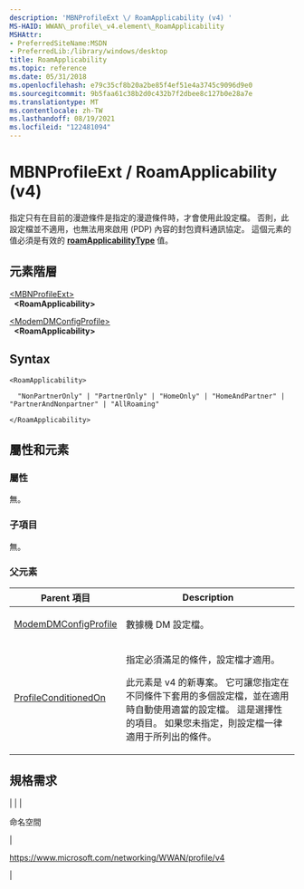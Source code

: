 ```yaml
---
description: 'MBNProfileExt \/ RoamApplicability (v4) '
MS-HAID: WWAN\_profile\_v4.element\_RoamApplicability
MSHAttr:
- PreferredSiteName:MSDN
- PreferredLib:/library/windows/desktop
title: RoamApplicability
ms.topic: reference
ms.date: 05/31/2018
ms.openlocfilehash: e79c35cf8b20a2be85f4ef51e4a3745c9096d9e0
ms.sourcegitcommit: 9b5faa61c38b2d0c432b7f2dbee8c127b0e28a7e
ms.translationtype: MT
ms.contentlocale: zh-TW
ms.lasthandoff: 08/19/2021
ms.locfileid: "122481094"
---
```

# <a name="span-idwwan_profile_v4element_roamapplicabilityspanmbnprofileextroamapplicability-v4"></a><span id="WWAN_profile_v4.element_RoamApplicability"></span>MBNProfileExt \/ RoamApplicability (v4) 

指定只有在目前的漫遊條件是指定的漫遊條件時，才會使用此設定檔。 否則，此設定檔並不適用，也無法用來啟用 (PDP) 內容的封包資料通訊協定。 這個元素的值必須是有效的 [**roamApplicabilityType**](simpletype-roamapplicabilitytype.md) 值。

## <a name="element-hierarchy"></a>元素階層

[\<MBNProfileExt\>](element-mbnprofileext.md)  
&nbsp;&nbsp;**\<RoamApplicability\>**

[\<ModemDMConfigProfile\>](element-modemdmconfigprofile.md)  
&nbsp;&nbsp;**\<RoamApplicability\>**

## <a name="syntax"></a>Syntax

``` syntax
<RoamApplicability>

  "NonPartnerOnly" | "PartnerOnly" | "HomeOnly" | "HomeAndPartner" | "PartnerAndNonpartner" | "AllRoaming"

</RoamApplicability>
```

## <a name="span-idattributes_and_elementsspanspan-idattributes_and_elementsspanspan-idattributes_and_elementsspanattributes-and-elements"></a><span id="Attributes_and_Elements"></span><span id="attributes_and_elements"></span><span id="ATTRIBUTES_AND_ELEMENTS"></span>屬性和元素

### <a name="span-idattributesspanspan-idattributesspanattributes"></a><span id="attributes"></span><span id="ATTRIBUTES"></span>屬性

無。

### <a name="span-idchild_elementsspanspan-idchild_elementsspanspan-idchild_elementsspanchild-elements"></a><span id="Child_Elements"></span><span id="child_elements"></span><span id="CHILD_ELEMENTS"></span>子項目

無。

### <a name="span-idparent_elementsspanspan-idparent_elementsspanparent-elements"></a><span id="parent_elements"></span><span id="PARENT_ELEMENTS"></span>父元素


| Parent 項目 | Description | 
|----------------|-------------|
| <a href="element-modemdmconfigprofile.md">ModemDMConfigProfile</a> | <p>數據機 DM 設定檔。</p> | 
| <a href="element-profileconditionedon.md">ProfileConditionedOn</a> | <p>指定必須滿足的條件，設定檔才適用。</p><p>此元素是 v4 的新專案。 它可讓您指定在不同條件下套用的多個設定檔，並在適用時自動使用適當的設定檔。 這是選擇性的項目。 如果您未指定，則設定檔一律適用于所列出的條件。</p> | 


 

## <a name="requirements"></a>規格需求


| | | <p>命名空間</p> | <p>https://www.microsoft.com/networking/WWAN/profile/v4</p> | 


 

 



